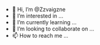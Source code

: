 - 👋 Hi, I’m @Zzvaigzne
- 👀 I’m interested in ...
- 🌱 I’m currently learning ...
- 💞️ I’m looking to collaborate on ...
- 📫 How to reach me ...

<!---
Zzvaigzne/Zzvaigzne is a ✨ special ✨ repository because its `README.md` (this file) appears on your GitHub profile.
You can click the Preview link to take a look at your changes.
--->
